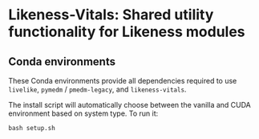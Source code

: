 # Likeness-Vitals: Shared utility functionality for Likeness modules

## Conda environments

These Conda environments provide all dependencies required to use `livelike`, `pymedm` / `pmedm-legacy`, and `likeness-vitals`. 

The install script will automatically choose between the vanilla and CUDA environment based on system type. To run it: 

```
bash setup.sh
```